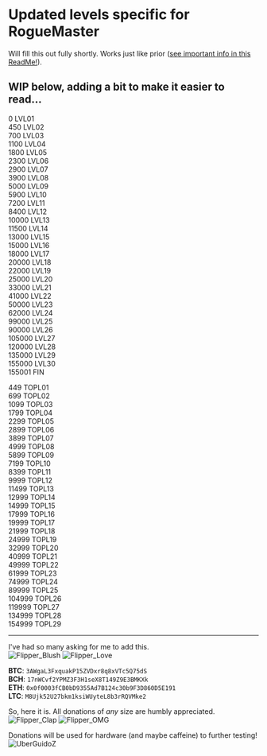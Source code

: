 # Updated levels specific for RogueMaster

Will fill this out fully shortly. Works just like prior ([see important info in this ReadMe!](https://github.com/UberGuidoZ/Flipper/blob/main/Dolphin_Level/ReadMe.md)).

## WIP below, adding a bit to make it easier to read...

0 LVL01<br>
450 LVL02<br>
700 LVL03<br>
1100 LVL04<br>
1800 LVL05<br>
2300 LVL06<br>
2900 LVL07<br>
3900 LVL08<br>
5000 LVL09<br>
5900 LVL10<br>
7200 LVL11<br>
8400 LVL12<br>
10000 LVL13<br>
11500 LVL14<br>
13000 LVL15<br>
15000 LVL16<br>
18000 LVL17<br>
20000 LVL18<br>
22000 LVL19<br>
25000 LVL20<br>
33000 LVL21<br>
41000 LVL22<br>
50000 LVL23<br>
62000 LVL24<br>
99000 LVL25<br>
90000 LVL26<br>
105000 LVL27<br>
120000 LVL28<br>
135000 LVL29<br>
155000 LVL30<br>
155001 FIN

449 TOPL01<br>
699 TOPL02<br>
1099 TOPL03<br>
1799 TOPL04<br>
2299 TOPL05<br>
2899 TOPL06<br>
3899 TOPL07<br>
4999 TOPL08<br>
5899 TOPL09<br>
7199 TOPL10<br>
8399 TOPL11<br>
9999 TOPL12<br>
11499 TOPL13<br>
12999 TOPL14<br>
14999 TOPL15<br>
17999 TOPL16<br>
19999 TOPL17<br>
21999 TOPL18<br>
24999 TOPL19<br>
32999 TOPL20<br>
40999 TOPL21<br>
49999 TOPL22<br>
61999 TOPL23<br>
74999 TOPL24<br>
89999 TOPL25<br>
104999 TOPL26<br>
119999 TOPL27<br>
134999 TOPL28<br>
154999 TOPL29<br>

-----

I've had so many asking for me to add this.<br>
![Flipper_Blush](https://user-images.githubusercontent.com/57457139/183561666-4424a3cc-679b-4016-a368-24f7e7ad0a88.jpg) ![Flipper_Love](https://user-images.githubusercontent.com/57457139/183561692-381d37bd-264f-4c88-8877-e58d60d9be6e.jpg)

**BTC**: `3AWgaL3FxquakP15ZVDxr8q8xVTc5Q75dS`<br>
**BCH**: `17nWCvf2YPMZ3F3H1seX8T149Z9E3BMKXk`<br>
**ETH**: `0x0f0003fCB0bD9355Ad7B124c30b9F3D860D5E191`<br>
**LTC**: `M8Ujk52U27bkm1ksiWUyteL8b3rRQVMke2`

So, here it is. All donations of *any* size are humbly appreciated.<br>
![Flipper_Clap](https://user-images.githubusercontent.com/57457139/183561789-2e853ede-8ef7-41e8-a67c-716225177e5d.jpg) ![Flipper_OMG](https://user-images.githubusercontent.com/57457139/183561787-e21bdc1e-b316-4e67-b327-5129503d0313.jpg)

Donations will be used for hardware (and maybe caffeine) to further testing!<br>
![UberGuidoZ](https://cdn.discordapp.com/emojis/1000632669622767686.gif)
